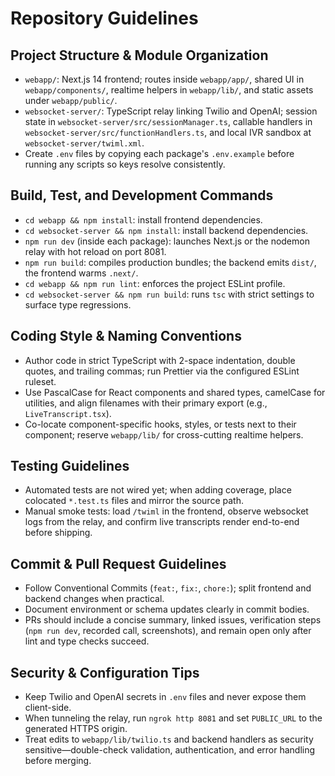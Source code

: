 # Repository Guidelines

## Project Structure & Module Organization
- `webapp/`: Next.js 14 frontend; routes inside `webapp/app/`, shared UI in `webapp/components/`, realtime helpers in `webapp/lib/`, and static assets under `webapp/public/`.
- `websocket-server/`: TypeScript relay linking Twilio and OpenAI; session state in `websocket-server/src/sessionManager.ts`, callable handlers in `websocket-server/src/functionHandlers.ts`, and local IVR sandbox at `websocket-server/twiml.xml`.
- Create `.env` files by copying each package's `.env.example` before running any scripts so keys resolve consistently.

## Build, Test, and Development Commands
- `cd webapp && npm install`: install frontend dependencies.
- `cd websocket-server && npm install`: install backend dependencies.
- `npm run dev` (inside each package): launches Next.js or the nodemon relay with hot reload on port 8081.
- `npm run build`: compiles production bundles; the backend emits `dist/`, the frontend warms `.next/`.
- `cd webapp && npm run lint`: enforces the project ESLint profile.
- `cd websocket-server && npm run build`: runs `tsc` with strict settings to surface type regressions.

## Coding Style & Naming Conventions
- Author code in strict TypeScript with 2-space indentation, double quotes, and trailing commas; run Prettier via the configured ESLint ruleset.
- Use PascalCase for React components and shared types, camelCase for utilities, and align filenames with their primary export (e.g., `LiveTranscript.tsx`).
- Co-locate component-specific hooks, styles, or tests next to their component; reserve `webapp/lib/` for cross-cutting realtime helpers.

## Testing Guidelines
- Automated tests are not wired yet; when adding coverage, place colocated `*.test.ts` files and mirror the source path.
- Manual smoke tests: load `/twiml` in the frontend, observe websocket logs from the relay, and confirm live transcripts render end-to-end before shipping.

## Commit & Pull Request Guidelines
- Follow Conventional Commits (`feat:`, `fix:`, `chore:`); split frontend and backend changes when practical.
- Document environment or schema updates clearly in commit bodies.
- PRs should include a concise summary, linked issues, verification steps (`npm run dev`, recorded call, screenshots), and remain open only after lint and type checks succeed.

## Security & Configuration Tips
- Keep Twilio and OpenAI secrets in `.env` files and never expose them client-side.
- When tunneling the relay, run `ngrok http 8081` and set `PUBLIC_URL` to the generated HTTPS origin.
- Treat edits to `webapp/lib/twilio.ts` and backend handlers as security sensitive—double-check validation, authentication, and error handling before merging.
